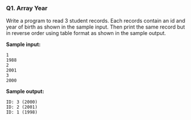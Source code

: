 ### Q1. Array Year

Write a program to read 3 student records.
Each records contain an id and year of birth
as shown in the sample input.
Then print the same record but in reverse order
using table format as shown in the sample output.

**Sample input:**

```
1
1988
2
2001
3
2000
```

**Sample output:**

```
ID: 3 (2000)
ID: 2 (2001)
ID: 1 (1998)
```
